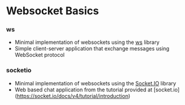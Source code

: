 # Websocket Basics

### ws

-   Minimal implementation of websockets using the [ws](https://github.com/websockets/ws) library
-   Simple client-server application that exchange messages using WebSocket protocol

### socketio

-   Minimal implementation of websockets using the [Socket.IO](https://socket.io/) library
-   Web based chat application from the tutorial provided at [socket.io] (https://socket.io/docs/v4/tutorial/introduction)
